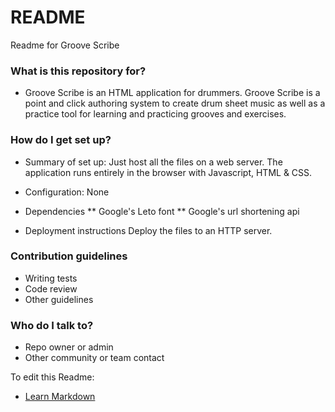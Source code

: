 # README #

Readme for Groove Scribe

### What is this repository for? ###

* Groove Scribe is an HTML application for drummers.    Groove Scribe is a point and click authoring system to create drum sheet music as well as a practice tool for learning and practicing grooves and exercises.

### How do I get set up? ###

* Summary of set up:  Just host all the files on a web server.   The application runs entirely in the browser with Javascript, HTML & CSS.

* Configuration: None

* Dependencies
** Google's Leto font
** Google's url shortening api

* Deployment instructions
Deploy the files to an HTTP server.

### Contribution guidelines ###

* Writing tests
* Code review
* Other guidelines

### Who do I talk to? ###

* Repo owner or admin
* Other community or team contact

To edit this Readme:
* [Learn Markdown](https://bitbucket.org/tutorials/markdowndemo)